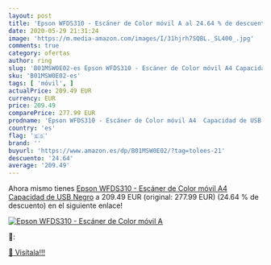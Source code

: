 ```yaml
---
layout: post
title: 'Epson WFDS310 - Escáner de Color móvil A al 24.64 % de descuento'
date: 2020-05-29 21:31:24
image: 'https://m.media-amazon.com/images/I/31hjrh7SQBL._SL400_.jpg'
comments: true
category: ofertas
author: ring
slug: 'B01MSW0E02-es Epson WFDS310 - Escáner de Color móvil A4 Capacidad de USB...'
sku: 'B01MSW0E02-es'
tags: [ 'móvil', ]
actualPrice: 209.49 EUR
currency: EUR
price: 209.49
comparePrice: 277.99 EUR
prodname: 'Epson WFDS310 - Escáner de Color móvil A4  Capacidad de USB  Negro'
country: 'es'
flag: '🇪🇸'
brand: ''
buyurl: 'https://www.amazon.es/dp/B01MSW0E02/?tag=tolees-21'
descuento: '24.64'
average: '209.49'
---
```


Ahora mismo tienes [Epson WFDS310 - Escáner de Color móvil A4  Capacidad de USB  Negro](https://www.amazon.es/dp/B01MSW0E02/?tag=tolees-21) a 209.49 EUR (original: 277.99 EUR) (24.64 %  de descuento) en el siguiente enlace!

[![Epson WFDS310 - Escáner de Color móvil A](https://m.media-amazon.com/images/I/31hjrh7SQBL._SL400_.jpg)](https://www.amazon.es/dp/B01MSW0E02/?tag=tolees-21)

🔎:


[🛒 Visítala!!!](https://www.amazon.es/dp/B01MSW0E02/?tag=tolees-21)
